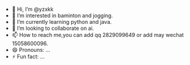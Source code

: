 - 👋 Hi, I’m @yzxkk
- 👀 I’m interested in baminton and jogging.
- 🌱 I’m currently learning python and java.
- 💞️ I’m looking to collaborate on ai.
- 📫 How to reach me,you can add qq 2829099649 or add may wechat 15058600096.
- 😄 Pronouns: ...
- ⚡ Fun fact: ...

<!---
yzxkk/yzxkk is a ✨ special ✨ repository because its `README.md` (this file) appears on your GitHub profile.
You can click the Preview link to take a look at your changes.
--->

